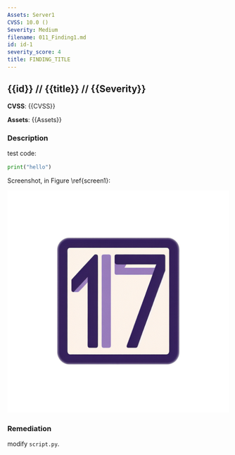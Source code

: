 ```yaml
---
Assets: Server1
CVSS: 10.0 ()
Severity: Medium
filename: 011_Finding1.md
id: id-1
severity_score: 4
title: FINDING_TITLE
---
```


## {{id}} // {{title}} // {{Severity}}

**CVSS**: {{CVSS}}

**Assets**:
{{Assets}}

### Description

test code:
```python
print("hello")
```

Screenshot, in Figure \ref{screen1}:

![caption \label{screen1}](../Res/Logo.png)

### Remediation
modify `script.py`.
